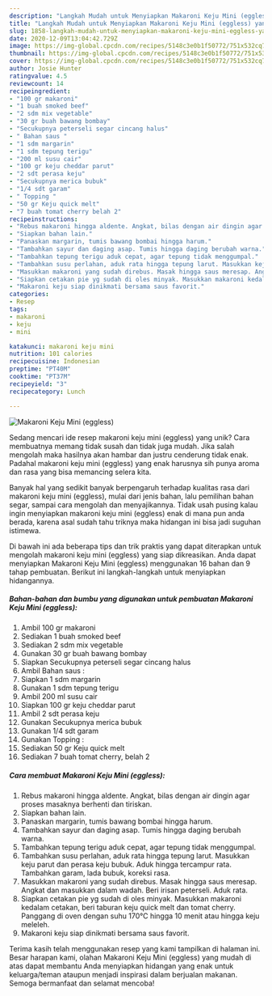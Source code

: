```yaml
---
description: "Langkah Mudah untuk Menyiapkan Makaroni Keju Mini (eggless) yang Menggugah Selera"
title: "Langkah Mudah untuk Menyiapkan Makaroni Keju Mini (eggless) yang Menggugah Selera"
slug: 1858-langkah-mudah-untuk-menyiapkan-makaroni-keju-mini-eggless-yang-menggugah-selera
date: 2020-12-09T13:04:42.729Z
image: https://img-global.cpcdn.com/recipes/5148c3e0b1f50772/751x532cq70/makaroni-keju-mini-eggless-foto-resep-utama.jpg
thumbnail: https://img-global.cpcdn.com/recipes/5148c3e0b1f50772/751x532cq70/makaroni-keju-mini-eggless-foto-resep-utama.jpg
cover: https://img-global.cpcdn.com/recipes/5148c3e0b1f50772/751x532cq70/makaroni-keju-mini-eggless-foto-resep-utama.jpg
author: Josie Hunter
ratingvalue: 4.5
reviewcount: 14
recipeingredient:
- "100 gr makaroni"
- "1 buah smoked beef"
- "2 sdm mix vegetable"
- "30 gr buah bawang bombay"
- "Secukupnya peterseli segar cincang halus"
- " Bahan saus "
- "1 sdm margarin"
- "1 sdm tepung terigu"
- "200 ml susu cair"
- "100 gr keju cheddar parut"
- "2 sdt perasa keju"
- "Secukupnya merica bubuk"
- "1/4 sdt garam"
- " Topping "
- "50 gr Keju quick melt"
- "7 buah tomat cherry belah 2"
recipeinstructions:
- "Rebus makaroni hingga aldente. Angkat, bilas dengan air dingin agar proses masaknya berhenti dan tiriskan."
- "Siapkan bahan lain."
- "Panaskan margarin, tumis bawang bombai hingga harum."
- "Tambahkan sayur dan daging asap. Tumis hingga daging berubah warna."
- "Tambahkan tepung terigu aduk cepat, agar tepung tidak menggumpal."
- "Tambahkan susu perlahan, aduk rata hingga tepung larut. Masukkan keju parut dan perasa keju bubuk. Aduk hingga tercampur rata. Tambahkan garam, lada bubuk, koreksi rasa."
- "Masukkan makaroni yang sudah direbus. Masak hingga saus meresap. Angkat dan masukkan dalam wadah. Beri irisan peterseli. Aduk rata."
- "Siapkan cetakan pie yg sudah di oles minyak. Masukkan makaroni kedalam cetakan, beri taburan keju quick melt dan tomat cherry. Panggang di oven dengan suhu 170℃ hingga 10 menit atau hingga keju meleleh."
- "Makaroni keju siap dinikmati bersama saus favorit."
categories:
- Resep
tags:
- makaroni
- keju
- mini

katakunci: makaroni keju mini 
nutrition: 101 calories
recipecuisine: Indonesian
preptime: "PT40M"
cooktime: "PT37M"
recipeyield: "3"
recipecategory: Lunch

---
```



![Makaroni Keju Mini (eggless)](https://img-global.cpcdn.com/recipes/5148c3e0b1f50772/751x532cq70/makaroni-keju-mini-eggless-foto-resep-utama.jpg)

Sedang mencari ide resep makaroni keju mini (eggless) yang unik? Cara membuatnya memang tidak susah dan tidak juga mudah. Jika salah mengolah maka hasilnya akan hambar dan justru cenderung tidak enak. Padahal makaroni keju mini (eggless) yang enak harusnya sih punya aroma dan rasa yang bisa memancing selera kita.

Banyak hal yang sedikit banyak berpengaruh terhadap kualitas rasa dari makaroni keju mini (eggless), mulai dari jenis bahan, lalu pemilihan bahan segar, sampai cara mengolah dan menyajikannya. Tidak usah pusing kalau ingin menyiapkan makaroni keju mini (eggless) enak di mana pun anda berada, karena asal sudah tahu triknya maka hidangan ini bisa jadi suguhan istimewa.




Di bawah ini ada beberapa tips dan trik praktis yang dapat diterapkan untuk mengolah makaroni keju mini (eggless) yang siap dikreasikan. Anda dapat menyiapkan Makaroni Keju Mini (eggless) menggunakan 16 bahan dan 9 tahap pembuatan. Berikut ini langkah-langkah untuk menyiapkan hidangannya.

<!--inarticleads1-->

##### Bahan-bahan dan bumbu yang digunakan untuk pembuatan Makaroni Keju Mini (eggless):

1. Ambil 100 gr makaroni
1. Sediakan 1 buah smoked beef
1. Sediakan 2 sdm mix vegetable
1. Gunakan 30 gr buah bawang bombay
1. Siapkan Secukupnya peterseli segar cincang halus
1. Ambil  Bahan saus :
1. Siapkan 1 sdm margarin
1. Gunakan 1 sdm tepung terigu
1. Ambil 200 ml susu cair
1. Siapkan 100 gr keju cheddar parut
1. Ambil 2 sdt perasa keju
1. Gunakan Secukupnya merica bubuk
1. Gunakan 1/4 sdt garam
1. Gunakan  Topping :
1. Sediakan 50 gr Keju quick melt
1. Sediakan 7 buah tomat cherry, belah 2




<!--inarticleads2-->

##### Cara membuat Makaroni Keju Mini (eggless):

1. Rebus makaroni hingga aldente. Angkat, bilas dengan air dingin agar proses masaknya berhenti dan tiriskan.
1. Siapkan bahan lain.
1. Panaskan margarin, tumis bawang bombai hingga harum.
1. Tambahkan sayur dan daging asap. Tumis hingga daging berubah warna.
1. Tambahkan tepung terigu aduk cepat, agar tepung tidak menggumpal.
1. Tambahkan susu perlahan, aduk rata hingga tepung larut. Masukkan keju parut dan perasa keju bubuk. Aduk hingga tercampur rata. Tambahkan garam, lada bubuk, koreksi rasa.
1. Masukkan makaroni yang sudah direbus. Masak hingga saus meresap. Angkat dan masukkan dalam wadah. Beri irisan peterseli. Aduk rata.
1. Siapkan cetakan pie yg sudah di oles minyak. Masukkan makaroni kedalam cetakan, beri taburan keju quick melt dan tomat cherry. Panggang di oven dengan suhu 170℃ hingga 10 menit atau hingga keju meleleh.
1. Makaroni keju siap dinikmati bersama saus favorit.




Terima kasih telah menggunakan resep yang kami tampilkan di halaman ini. Besar harapan kami, olahan Makaroni Keju Mini (eggless) yang mudah di atas dapat membantu Anda menyiapkan hidangan yang enak untuk keluarga/teman ataupun menjadi inspirasi dalam berjualan makanan. Semoga bermanfaat dan selamat mencoba!
